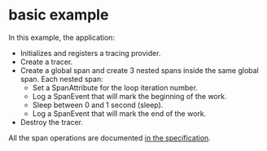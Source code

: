 # basic example

In this example, the application:

- Initializes and registers a tracing provider.
- Create a tracer.
- Create a global span and create 3 nested spans inside the same global span. Each nested span:
  - Set a SpanAttribute for the loop iteration number.
  - Log a SpanEvent that will mark the beginning of the work.
  - Sleep between 0 and 1 second (sleep).
  - Log a SpanEvent that will mark the end of the work.
- Destroy the tracer.

All the span operations are documented [in the specification](https://opentelemetry.io/docs/reference/specification/trace/api/#span-operations).
